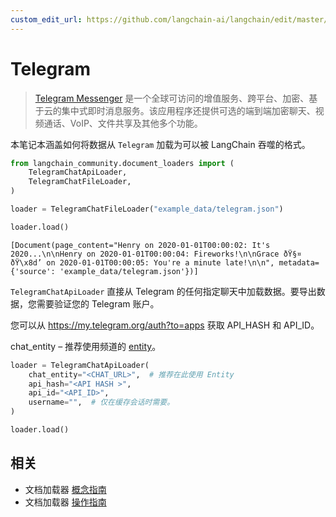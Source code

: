 ```yaml
---
custom_edit_url: https://github.com/langchain-ai/langchain/edit/master/docs/docs/integrations/document_loaders/telegram.ipynb
---
```


# Telegram

>[Telegram Messenger](https://web.telegram.org/a/) 是一个全球可访问的增值服务、跨平台、加密、基于云的集中式即时消息服务。该应用程序还提供可选的端到端加密聊天、视频通话、VoIP、文件共享及其他多个功能。

本笔记本涵盖如何将数据从 `Telegram` 加载为可以被 LangChain 吞噬的格式。

```python
from langchain_community.document_loaders import (
    TelegramChatApiLoader,
    TelegramChatFileLoader,
)
```

```python
loader = TelegramChatFileLoader("example_data/telegram.json")
```

```python
loader.load()
```

```output
[Document(page_content="Henry on 2020-01-01T00:00:02: It's 2020...\n\nHenry on 2020-01-01T00:00:04: Fireworks!\n\nGrace ðŸ§¤ ðŸ\x8d’ on 2020-01-01T00:00:05: You're a minute late!\n\n", metadata={'source': 'example_data/telegram.json'})]
```

`TelegramChatApiLoader` 直接从 Telegram 的任何指定聊天中加载数据。要导出数据，您需要验证您的 Telegram 账户。

您可以从 https://my.telegram.org/auth?to=apps 获取 API_HASH 和 API_ID。

chat_entity – 推荐使用频道的 [entity](https://docs.telethon.dev/en/stable/concepts/entities.html?highlight=Entity#what-is-an-entity)。

```python
loader = TelegramChatApiLoader(
    chat_entity="<CHAT_URL>",  # 推荐在此使用 Entity
    api_hash="<API HASH >",
    api_id="<API_ID>",
    username="",  # 仅在缓存会话时需要。
)
```

```python
loader.load()
```

## 相关

- 文档加载器 [概念指南](/docs/concepts/#document-loaders)
- 文档加载器 [操作指南](/docs/how_to/#document-loaders)